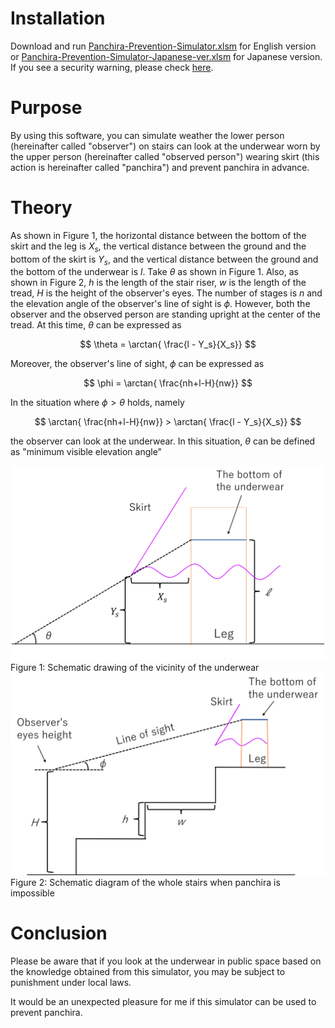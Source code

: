 # Installation

 Download and run [Panchira-Prevention-Simulator.xlsm](https://github.com/ItokenProgramming/Panchira-Prevention-Simulator/raw/main/Panchira-Prevention-Simulator.xlsm) for English version or [Panchira-Prevention-Simulator-Japanese-ver.xlsm](https://github.com/ItokenProgramming/Panchira-Prevention-Simulator/raw/main/Panchira-Prevention-Simulator-Japanese-ver.xlsm) for Japanese version. If you see a security warning, please check [here](https://support.microsoft.com/ja-jp/topic/%E6%BD%9C%E5%9C%A8%E7%9A%84%E3%81%AB%E5%8D%B1%E9%99%BA%E3%81%AA%E3%83%9E%E3%82%AF%E3%83%AD%E3%81%8C%E3%83%96%E3%83%AD%E3%83%83%E3%82%AF%E3%81%95%E3%82%8C%E3%81%BE%E3%81%97%E3%81%9F-0952faa0-37e7-4316-b61d-5b5ed6024216).

# Purpose

 By using this software, you can simulate weather the lower person (hereinafter called "observer") on stairs can look at the underwear worn by the upper person (hereinafter called "observed person") wearing skirt (this action is hereinafter called "panchira") and prevent panchira in advance.

# Theory

 As shown in Figure 1, the horizontal distance between the bottom of the skirt and the leg is $X_s$, the vertical distance between the ground and the bottom of the skirt is $Y_s$, and the vertical distance between the ground and the bottom of the underwear is $l$. Take $\theta$ as shown in Figure 1. Also, as shown in Figure 2, $h$ is the length of the stair riser, $w$ is the length of the tread, $H$ is the height of the observer's eyes. The number of stages is $n$ and the elevation angle of the observer's line of sight is $\phi$. However, both the observer and the observed person are standing upright at the center of the tread. At this time, $\theta$ can be expressed as 

$$ \theta = \arctan{ \frac{l - Y_s}{X_s}} $$

Moreover, the observer's line of sight, $\phi$ can be expressed as

$$ \phi = \arctan{ \frac{nh+l-H}{nw}} $$

In the situation where $\phi > \theta$ holds, namely

$$ \arctan{ \frac{nh+l-H}{nw}} > \arctan{ \frac{l - Y_s}{X_s}} $$

the observer can look at the underwear. In this situation, $\theta$ can be defined as "minimum visible elevation angle" 

<img src="Images/kinbou.png" width="600">
Figure 1: Schematic drawing of the vicinity of the underwear
<img src="Images/zentai.png" width="600">
Figure 2: Schematic diagram of the whole stairs when panchira is impossible



# Conclusion

 Please be aware that if you look at the underwear in public space based on the knowledge obtained from this simulator, you may be subject to punishment under local laws.

 It would be an unexpected pleasure for me if this simulator can be used to prevent panchira.
